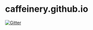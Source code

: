 # caffeinery.github.io

[![Gitter](https://badges.gitter.im/Join%20Chat.svg)](https://gitter.im/caffeinery/caffeinery.github.io?utm_source=badge&utm_medium=badge&utm_campaign=pr-badge&utm_content=badge)